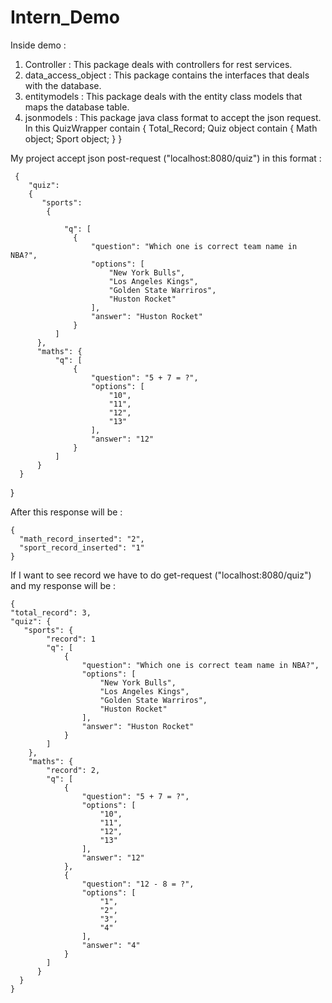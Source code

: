 # Intern_Demo

Inside demo :
  1. Controller : This package deals with controllers for rest services.
  2. data_access_object : This package contains the interfaces that deals with the database.
  3. entitymodels : This package deals with the entity class models that maps the database table.
  4. jsonmodels : This package java class format to accept the json request.
                  In this QuizWrapper contain {
                        Total_Record;
                        Quiz object contain {
                                Math object;
                                Sport object;
                         }
                   }

My project accept json post-request ("localhost:8080/quiz") in this format :
     
     
     {
        "quiz": 
        {
           "sports": 
            {
            
                "q": [
                  {
                      "question": "Which one is correct team name in NBA?",       
                      "options": [
                          "New York Bulls",
                          "Los Angeles Kings",
                          "Golden State Warriros",
                          "Huston Rocket"
                      ],
                      "answer": "Huston Rocket"
                  }
              ]
          },
          "maths": {
              "q": [
                  {
                      "question": "5 + 7 = ?",
                      "options": [
                          "10",
                          "11",
                          "12",
                          "13"
                      ],
                      "answer": "12"
                  }
              ]
          }
      }
  }
  

After this response will be :

    {
      "math_record_inserted": "2",
      "sport_record_inserted": "1"
    }


If I want to see record we have to do get-request ("localhost:8080/quiz") and my response will be :

 


    {
    "total_record": 3,   
    "quiz": {
       "sports": {
            "record": 1
            "q": [            
                {
                    "question": "Which one is correct team name in NBA?",
                    "options": [
                        "New York Bulls",
                        "Los Angeles Kings",
                        "Golden State Warriros",
                        "Huston Rocket"
                    ],
                    "answer": "Huston Rocket"
                }
            ]
        },
        "maths": {
            "record": 2,
            "q": [
                {
                    "question": "5 + 7 = ?",
                    "options": [
                        "10",
                        "11",
                        "12",
                        "13"
                    ],
                    "answer": "12"
                },
                {
                    "question": "12 - 8 = ?",
                    "options": [
                        "1",
                        "2",
                        "3",
                        "4"
                    ],
                    "answer": "4"
                }
            ]
          }
      }
    }




